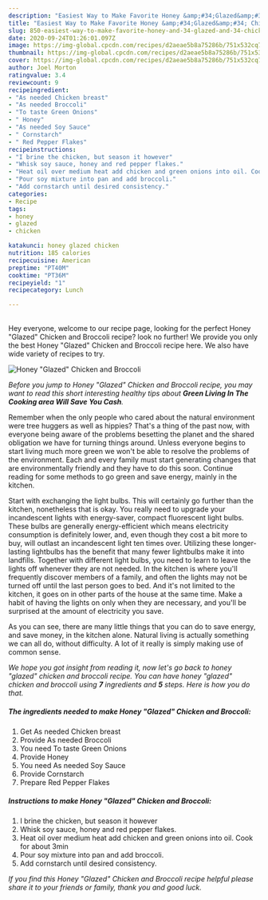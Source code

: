 ```yaml
---
description: "Easiest Way to Make Favorite Honey &amp;#34;Glazed&amp;#34; Chicken and Broccoli"
title: "Easiest Way to Make Favorite Honey &amp;#34;Glazed&amp;#34; Chicken and Broccoli"
slug: 850-easiest-way-to-make-favorite-honey-and-34-glazed-and-34-chicken-and-broccoli
date: 2020-09-24T01:26:01.097Z
image: https://img-global.cpcdn.com/recipes/d2aeae5b8a75286b/751x532cq70/honey-glazed-chicken-and-broccoli-recipe-main-photo.jpg
thumbnail: https://img-global.cpcdn.com/recipes/d2aeae5b8a75286b/751x532cq70/honey-glazed-chicken-and-broccoli-recipe-main-photo.jpg
cover: https://img-global.cpcdn.com/recipes/d2aeae5b8a75286b/751x532cq70/honey-glazed-chicken-and-broccoli-recipe-main-photo.jpg
author: Joel Morton
ratingvalue: 3.4
reviewcount: 9
recipeingredient:
- "As needed Chicken breast"
- "As needed Broccoli"
- "To taste Green Onions"
- " Honey"
- "As needed Soy Sauce"
- " Cornstarch"
- " Red Pepper Flakes"
recipeinstructions:
- "I brine the chicken, but season it however"
- "Whisk soy sauce, honey and red pepper flakes."
- "Heat oil over medium heat add chicken and green onions into oil. Cook for about 3min"
- "Pour soy mixture into pan and add broccoli."
- "Add cornstarch until desired consistency."
categories:
- Recipe
tags:
- honey
- glazed
- chicken

katakunci: honey glazed chicken 
nutrition: 185 calories
recipecuisine: American
preptime: "PT40M"
cooktime: "PT36M"
recipeyield: "1"
recipecategory: Lunch

---
```

<br>
Hey everyone, welcome to our recipe page, looking for the perfect Honey &#34;Glazed&#34; Chicken and Broccoli recipe? look no further! We provide you only the best Honey &#34;Glazed&#34; Chicken and Broccoli recipe here. We also have wide variety of recipes to try.
<br>


![Honey &#34;Glazed&#34; Chicken and Broccoli](https://img-global.cpcdn.com/recipes/d2aeae5b8a75286b/751x532cq70/honey-glazed-chicken-and-broccoli-recipe-main-photo.jpg)

<i>Before you jump to Honey &#34;Glazed&#34; Chicken and Broccoli recipe, you may want to read this short interesting healthy tips about 
<strong>Green Living In The Cooking area Will Save You Cash</strong>.</i>
</br>

Remember when the only people who cared about the natural environment were tree huggers as well as hippies? That's a thing of the past now, with everyone being aware of the problems besetting the planet and the shared obligation we have for turning things around. Unless everyone begins to start living much more green we won't be able to resolve the problems of the environment. Each and every family must start generating changes that are environmentally friendly and they have to do this soon. Continue reading for some methods to go green and save energy, mainly in the kitchen.

Start with exchanging the light bulbs. This will certainly go further than the kitchen, nonetheless that is okay. You really need to upgrade your incandescent lights with energy-saver, compact fluorescent light bulbs. These bulbs are generally energy-efficient which means electricity consumption is definitely lower, and, even though they cost a bit more to buy, will outlast an incandescent light ten times over. Utilizing these longer-lasting lightbulbs has the benefit that many fewer lightbulbs make it into landfills. Together with different light bulbs, you need to learn to leave the lights off whenever they are not needed. In the kitchen is where you'll frequently discover members of a family, and often the lights may not be turned off until the last person goes to bed. And it's not limited to the kitchen, it goes on in other parts of the house at the same time. Make a habit of having the lights on only when they are necessary, and you'll be surprised at the amount of electricity you save.

As you can see, there are many little things that you can do to save energy, and save money, in the kitchen alone. Natural living is actually something we can all do, without difficulty. A lot of it really is simply making use of common sense.


<i>We hope you got insight from reading it, now let's go back to honey &#34;glazed&#34; chicken and broccoli recipe. You can have honey &#34;glazed&#34; chicken and broccoli using <strong>7</strong> ingredients and <strong>5</strong> steps. Here is how you do that.
</i>

##### The ingredients needed to make Honey &#34;Glazed&#34; Chicken and Broccoli:

1. Get As needed Chicken breast
1. Provide As needed Broccoli
1. You need To taste Green Onions
1. Provide  Honey
1. You need As needed Soy Sauce
1. Provide  Cornstarch
1. Prepare  Red Pepper Flakes


##### Instructions to make Honey &#34;Glazed&#34; Chicken and Broccoli:

1. I brine the chicken, but season it however
1. Whisk soy sauce, honey and red pepper flakes.
1. Heat oil over medium heat add chicken and green onions into oil. Cook for about 3min
1. Pour soy mixture into pan and add broccoli.
1. Add cornstarch until desired consistency.


<i>If you find this Honey &#34;Glazed&#34; Chicken and Broccoli recipe helpful please share it to your friends or family, thank you and good luck.</i>
